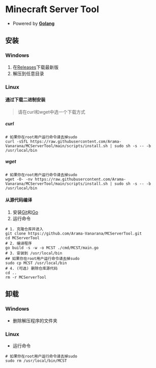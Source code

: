 # Minecraft Server Tool

- Powered by **[Golang](https://go.dev/)**

## 安装

### Windows

1. 在[Releases](https://github.com/Arama-Vanarana/MCServerTool/releases/latest)下载最新版
2. 解压到任意目录

### Linux

#### 通过下载二进制安装

> 请在curl和wget中选一个下载方式

##### curl

```shell
# 如果你在root用户运行命令请去掉sudo
curl -sSfL https://raw.githubusercontent.com/Arama-Vanarana/MCServerTool/main/scripts/install.sh | sudo sh -s -- -b /usr/local/bin
```

##### wget

```shell
# 如果你在root用户运行命令请去掉sudo
wget -O- -nv https://raw.githubusercontent.com/Arama-Vanarana/MCServerTool/main/scripts/install.sh | sudo sh -s -- -b /usr/local/bin
```

#### 从源代码编译

1. 安装[Git](https://www.git-scm.com/downloads)和[Go](https://go.dev/dl)
2. 运行命令

```shell
# 1. 克隆仓库并进入
git clone https://github.com/Arama-Vanarana/MCServerTool.git
cd MCServerTool
# 2. 编译程序
go build -s -w -o MCST ./cmd/MCST/main.go 
# 3. 安装到 /usr/local/bin
## 如果你在root用户运行命令请去掉sudo
sudo cp MCST /usr/local/bin
# 4. (可选) 删除仓库源代码
cd ..
rm -r MCServerTool
```

## 卸载

### Windows

- 删除解压程序的文件夹

### Linux

- 运行命令

```shell
# 如果你在root用户运行命令请去掉sudo
sudo rm /usr/local/bin/MCST
```